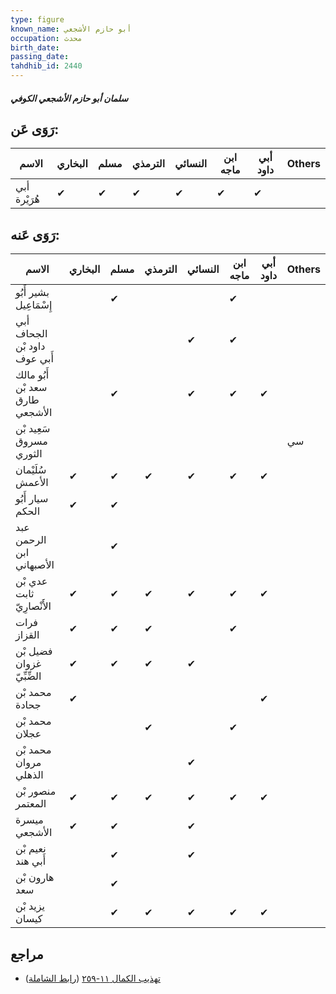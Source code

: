 ```yaml
---
type: figure
known_name: أبو حازم الأشجعي
occupation: محدث
birth_date:
passing_date:
tahdhib_id: 2440
---
```

##### سلمان أبو حازم الأشجعي الكوفي

## رَوَى عَن:
| الاسم        | البخاري | مسلم | الترمذي | النسائي | ابن ماجه | أبي داود | Others |
| ------------ | ------- | ---- | ------- | ------- | -------- | -------- | ------ |
| أبي هُرَيْرة | ✔       | ✔    | ✔       | ✔       | ✔        | ✔        |        |
## رَوَى عَنه:
| الاسم                           | البخاري | مسلم | الترمذي | النسائي | ابن ماجه | أبي داود | Others |
| ------------------------------- | ------- | ---- | ------- | ------- | -------- | -------- | ------ |
| بشير أَبُو إِسْمَاعِيل          |         | ✔    |         |         | ✔        |          |        |
| أبي الجحاف داود بْن أَبي عوف    |         |      |         | ✔       | ✔        |          |        |
| أَبُو مالك سعد بْن طارق الأشجعي |         | ✔    |         | ✔       | ✔        | ✔        |        |
| سَعِيد بْن مسروق الثوري         |         |      |         |         |          |          | سي     |
| سُلَيْمان الأعمش                | ✔       | ✔    | ✔       | ✔       | ✔        | ✔        |        |
| سيار أَبُو الحكم                | ✔       | ✔    |         |         |          |          |        |
| عبد الرحمن ابن الأصبهاني        |         | ✔    |         |         |          |          |        |
| عدي بْن ثابت الأَنْصارِيّ       | ✔       | ✔    | ✔       | ✔       | ✔        | ✔        |        |
| فرات القزاز                     | ✔       | ✔    | ✔       |         | ✔        |          |        |
| فضيل بْن غزوان الضِّبِّيّ       | ✔       | ✔    | ✔       | ✔       |          |          |        |
| محمد بْن جحادة                  | ✔       |      |         |         |          | ✔        |        |
| محمد بْن عجلان                  |         |      | ✔       |         | ✔        |          |        |
| محمد بْن مروان الذهلي           |         |      |         | ✔       |          |          |        |
| منصور بْن المعتمر               | ✔       | ✔    | ✔       | ✔       | ✔        | ✔        |        |
| ميسرة الأشجعي                   | ✔       | ✔    |         | ✔       |          |          |        |
| نعيم بْن أَبي هند               |         | ✔    |         | ✔       |          |          |        |
| هارون بْن سعد                   |         | ✔    |         |         |          |          |        |
| يزيد بْن كيسان                  |         | ✔    | ✔       | ✔       | ✔        | ✔        |        |
## مراجع
- [تهذيب الكمال ١١-٢٥٩](obsidian://open?vault=Tahdhib-al-Kamal&file=Figures/٢٤٤٠-سلمان%20أبو%20حازم%20الأشجعي%20الكوفي) ([رابط الشاملة](https://shamela.ws/book/3722/5579))